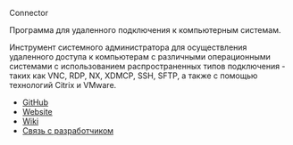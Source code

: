 Connector

Программа для удаленного подключения к компьютерным системам.

Инструмент системного администратора для осуществления удаленного доступа к компьютерам с различными операционными системами с использованием распространенных типов подключения - таких как VNC, RDP, NX, XDMCP, SSH, SFTP, а также с помощью технологий Citrix и VMware.

* [GitHub](https://github.com/ekorneechev/Connector)
* [Website](http://ekorneechev.github.io/Connector)
* [Wiki](https://github.com/ekorneechev/Connector/wiki)
* [Связь с разработчиком](mailto:ekorneechev@gmail.com)

